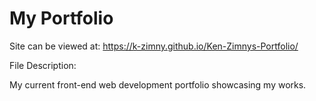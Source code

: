<h1>My Portfolio</h1>

Site can be viewed at: https://k-zimny.github.io/Ken-Zimnys-Portfolio/

File Description: 

My current front-end web development portfolio showcasing my works. 
